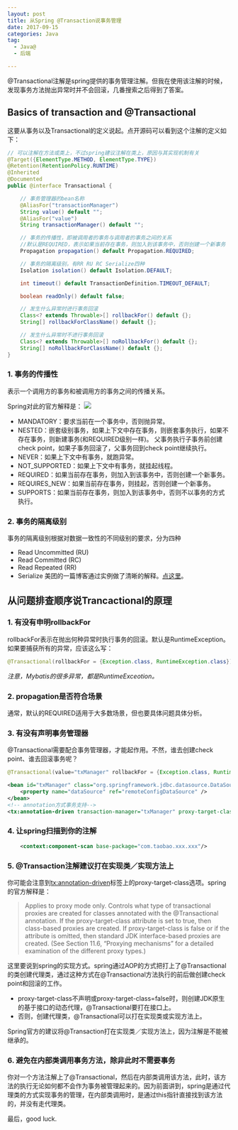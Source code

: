 ```yaml
---
layout: post
title: 从Spring @Transaction说事务管理
date: 2017-09-15
categories: Java
tag:
  - Java@
  - 后端

---
```


@Transactional注解是spring提供的事务管理注解。但我在使用该注解的时候，发现事务方法抛出异常时并不会回滚，几番搜索之后得到了答案。

## Basics of transaction and @Transactional

这要从事务以及Transactional的定义说起。点开源码可以看到这个注解的定义如下：

~~~java
// 可以注解在方法或类上，不过spring建议注解在类上，原因与其实现机制有关
@Target({ElementType.METHOD, ElementType.TYPE})  
@Retention(RetentionPolicy.RUNTIME)
@Inherited
@Documented
public @interface Transactional {

    // 事务管理器的bean名称
    @AliasFor("transactionManager")
    String value() default "";
    @AliasFor("value")
    String transactionManager() default "";

    // 事务的传播性，即被调用者的事务与调用者的事务之间的关系
    //默认是REQUIRED，表示如果当前存在事务，则加入到该事务中，否则创建一个新事务
    Propagation propagation() default Propagation.REQUIRED;

    // 事务的隔离级别，有RR RU RC Serialize四种
    Isolation isolation() default Isolation.DEFAULT;

    int timeout() default TransactionDefinition.TIMEOUT_DEFAULT;

    boolean readOnly() default false;

    // 发生什么异常时进行事务回滚
    Class<? extends Throwable>[] rollbackFor() default {};
    String[] rollbackForClassName() default {};

    // 发生什么异常时不进行事务回滚
    Class<? extends Throwable>[] noRollbackFor() default {};
    String[] noRollbackForClassName() default {};
}
~~~

### 1. 事务的传播性

表示一个调用方的事务和被调用方的事务之间的传播关系。

Spring对此的官方解释是：
![]({{site.baseurl}}/assets/images/CMS/spring-transaction.png)

- MANDATORY：要求当前在一个事务中，否则抛异常。
- NESTED：嵌套级别事务，如果上下文中存在事务，则嵌套事务执行，如果不存在事务，则新建事务(和REQUIRED级别一样)。 父事务执行子事务前创建check point，如果子事务回滚了，父事务回到check point继续执行。
- NEVER：如果上下文中有事务，就跑异常。
- NOT_SUPPORTED：如果上下文中有事务，就挂起线程。
- REQUIRED：如果当前存在事务，则加入到该事务中，否则创建一个新事务。
- REQUIRES_NEW：如果当前存在事务，则挂起，否则创建一个新事务。
- SUPPORTS：如果当前存在事务，则加入到该事务中，否则不以事务的方式执行。

### 2. 事务的隔离级别

事务的隔离级别根据对数据一致性的不同级别的要求，分为四种
- Read Uncommitted (RU)
- Read Committed (RC)
- Read Repeated (RR)
- Serialize
美团的一篇博客通过实例做了清晰的解释。[点这里](https://tech.meituan.com/innodb-lock.html)。

## 从问题排查顺序说Trancactional的原理

### 1. 有没有申明rollbackFor

rollbackFor表示在抛出何种异常时执行事务的回滚。默认是RuntimeException。如果要捕获所有的异常，应该这么写：
~~~java
@Transactional(rollbackFor = {Exception.class, RuntimeException.class})
~~~
*注意，Mybatis的很多异常，都是RuntimeExceotion。*

### 2. propagation是否符合场景
通常，默认的REQUIRED适用于大多数场景，但也要具体问题具体分析。

### 3. 有没有声明事务管理器

@Transactional需要配合事务管理器，才能起作用。不然，谁去创建check point、谁去回滚事务呢？

~~~java
@Transactional(value="txManager" rollbackFor = {Exception.class, RuntimeException.class})
~~~

~~~xml
<bean id="txManager" class="org.springframework.jdbc.datasource.DataSourceTransactionManager">
	<property name="dataSource" ref="remoteConfigDataSource" />
</bean>
<!-- annotation方式事务支持-->
<tx:annotation-driven transaction-manager="txManager" proxy-target-class="true" />
~~~

### 4. 让spring扫描到你的注解

~~~xml
	<context:component-scan base-package="com.taobao.xxx.xxx"/>
~~~

### 5. @Transaction注解建议打在实现类／实现方法上

你可能会注意到<tx:annotation-driven>标签上的proxy-target-class选项。spring的官方解释是：

>  Applies to proxy mode only. Controls what type of transactional proxies are created for classes annotated with the @Transactional annotation. If the proxy-target-class attribute is set to true, then class-based proxies are created. If proxy-target-class is false or if the attribute is omitted, then standard JDK interface-based proxies are created. (See Section 11.6, “Proxying mechanisms” for a detailed examination of the different proxy types.)

这里要说到spring的实现方式。spring通过AOP的方式把打上了@Transactional的类创建代理类，通过这种方式在@Transactional方法执行的前后做创建check point和回滚的工作。

- proxy-target-class不声明或proxy-target-class=false时，则创建JDK原生的基于接口的动态代理，@Transactional要打在接口上。
- 否则，创建代理类，@Transactional可以打在实现类或实现方法上。

Spring官方的建议将@Transaction打在实现类／实现方法上，因为注解是不能被继承的。

### 6. 避免在内部类调用事务方法，除非此时不需要事务

你对一个方法注解上了@Transactional，然后在内部类调用该方法，此时，该方法的执行无论如何都不会作为事务被管理起来的。因为前面讲到，spring是通过代理类的方式实现事务的管理，在内部类调用时，是通过this指针直接找到该方法的，并没有走代理类。


最后，good luck.
